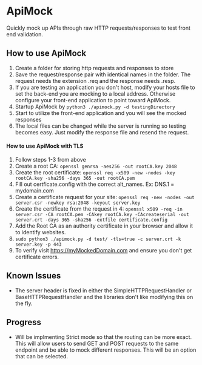 # ApiMock
Quickly mock up APIs through raw HTTP requests/responses to test front end validation. 

## How to use ApiMock

1. Create a folder for storing http requests and responses to store
2. Save the request/response pair with identical names in the folder. The request needs the extension .req and the response needs .resp.
3. If you are testing an application you don't host, modify your hosts file to set the back-end you are mocking to a local address. Otherwise configure your front-end application to point toward ApiMock.
4. Startup ApiMock by `python3 ./apimock.py -d testingDirectory`
5. Start to utilize the front-end application and you will see the mocked responses
6. The local files can be changed while the server is running so testing becomes easy. Just modify the response file and resend the request.

#### How to use ApiMock with TLS
1. Follow steps 1-3 from above
2. Create a root CA: `openssl genrsa -aes256 -out rootCA.key 2048`
3. Create the root certificate: `openssl req -x509 -new -nodes -key rootCA.key -sha256 -days 365 -out rootCA.pem`
4. Fill out certficate.config with the correct alt_names. Ex: DNS.1 = mydomain.com
5. Create a certificate request for your site: `openssl req -new -nodes -out server.csr -newkey rsa:2048 -keyout server.key`
6. Create the certificate from the request in 4: `openssl x509 -req -in server.csr -CA rootCA.pem -CAkey rootCA.key -CAcreateserial -out server.crt -days 365 -sha256 -extfile certificate.config`
7. Add the Root CA as an authority certificate in your browser and allow it to identify websites.
8. `sudo python3 ./apimock.py -d test/ -tls=true -c server.crt -k server.key -p 443`
9. To verify visit https://myMockedDomain.com and ensure you don't get certificate errors. 

## Known Issues

- The server header is fixed in either the SimpleHTTPRequestHandler or BaseHTTPRequestHandler and the libraries don't like modifying this on the fly. 

## Progress

- Will be implmenting Strict mode so that the routing can be more exact. This will allow users to send GET and POST requests to the same endpoint and be able to mock different responses. This will be an option that can be selected.